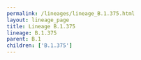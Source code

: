 ```yaml
---
permalink: /lineages/lineage_B.1.375.html
layout: lineage_page
title: Lineage B.1.375
lineage: B.1.375
parent: B.1
children: ['B.1.375']
---
```

